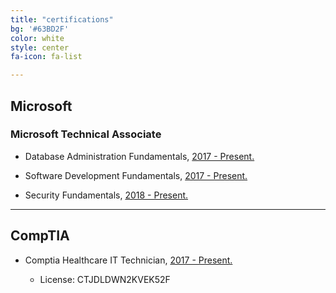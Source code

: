 ```yaml
---
title: "certifications"
bg: '#63BD2F'
color: white
style: center
fa-icon: fa-list

---
```


## Microsoft
### Microsoft Technical Associate
* Database Administration Fundamentals, [2017 - Present.](https://www.youracclaim.com/badges/ddfa48f5-981f-445c-a16b-0adfecd18f6d/public_url)

* Software Development Fundamentals, [2017 - Present.](https://www.youracclaim.com/badges/2bdeff35-cf12-4228-af03-e3485a0c60d8/public_url)

* Security Fundamentals, [2018 - Present.](https://www.youracclaim.com/badges/91a09b81-4a76-448a-be2c-7ea49551e31b)

---

## CompTIA
* Comptia Healthcare IT Technician, [2017 - Present.](https://www.certmetrics.com/comptia/public/verification.aspx)

    *  License: CTJDLDWN2KVEK52F